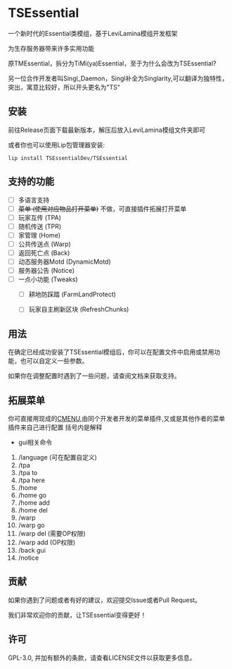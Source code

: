 # TSEssential

一个新时代的Essential类模组，基于LeviLamina模组开发框架

为生存服务器带来许多实用功能

原TMEssential，拆分为TiMi(ya)Essential，至于为什么会改为TSEssential?

另一位合作开发者叫Singl_Daemon，Singl补全为Singlarity,可以翻译为独特性，突出，寓意比较好，所以开头更名为"TS"

## 安装

前往Release页面下载最新版本，解压后放入LeviLamina模组文件夹即可

或者你也可以使用Lip包管理器安装:

```shell
lip install TSEssentialDev/TSEssential
```

## 支持的功能

- [ ] 多语言支持
- [ ] ~~菜单 (使用对应物品打开菜单)~~ 不做，可直接插件拓展打开菜单
- [ ] 玩家互传 (TPA)
- [ ] 随机传送 (TPR)
- [ ] 家管理 (Home)
- [ ] 公共传送点 (Warp)
- [ ] 返回死亡点 (Back)
- [ ] 动态服务器Motd (DynamicMotd)
- [ ] 服务器公告 (Notice)
- [ ] 一点小功能 (Tweaks)
  - [ ] 耕地防踩踏 (FarmLandProtect)
  - [ ] 玩家自主刷新区块 (RefreshChunks)



## 用法

在确定已经成功安装了TSEssential模组后，你可以在配置文件中启用或禁用功能，也可以自定义一些参数。

如果你在调整配置时遇到了一些问题，请查阅文档来获取支持。

## 拓展菜单

你可直接用现成的[CMENU](https://www.minebbs.com/resources/cmenu.2674/),由同个开发者开发的菜单插件,又或是其他作者的菜单插件来自己进行配置
括号内是解释
* gui相关命令
1. /language (可在配置自定义)
2. /tpa
3. /tpa to
4. /tpa here
5. /home
6. /home go
7. /home add
8. /home del
9. /warp
10. /warp go
11. /warp del (需要OP权限)
12. /warp add (OP权限)
13. /back gui
14. /notice

## 贡献

如果你遇到了问题或者有好的建议，欢迎提交Issue或者Pull Request。

我们非常欢迎你的贡献，让TSEssential变得更好！

## 许可

GPL-3.0, 并加有额外的条款，请查看LICENSE文件以获取更多信息。
